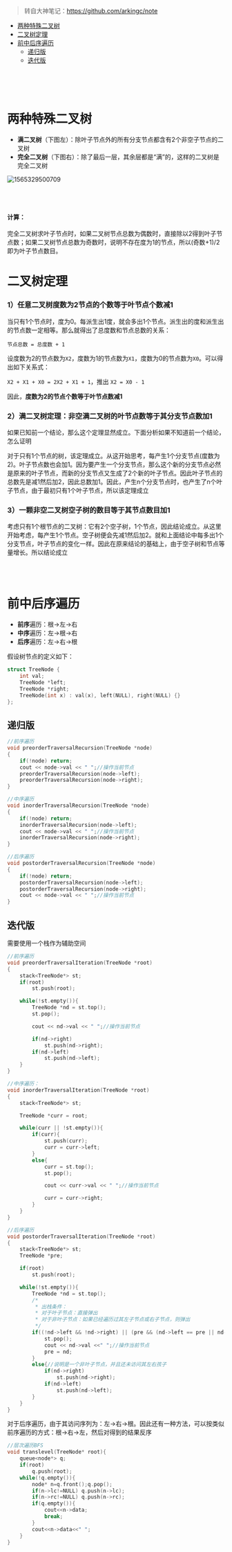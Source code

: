 > 转自大神笔记：https://github.com/arkingc/note

<!-- GFM-TOC -->

* [两种特殊二叉树](#两种特殊二叉树)
* [二叉树定理](#二叉树定理)
* [前中后序遍历](#前中后序遍历)
    * [递归版](#递归版)
    * [迭代版](#迭代版)
<!-- GFM-TOC -->

<br>
<br>
<br>

# 两种特殊二叉树

* **满二叉树**（下图左）：除叶子节点外的所有分支节点都含有2个非空子节点的二叉树
* **完全二叉树**（下图右）：除了最后一层，其余层都是“满”的，这样的二叉树是完全二叉树

![1565329500709](pic/1565329500709.png)

<br>
<br>

#### 计算：

完全二叉树求叶子节点时，如果二叉树节点总数为偶数时，直接除以2得到叶子节点数；如果二叉树节点总数为奇数时，说明不存在度为1的节点，所以(奇数+1)/2即为叶子节点数目。

# 二叉树定理

### 1）任意二叉树度数为2节点的个数等于叶节点个数减1

当只有1个节点时，度为0。每派生出1度，就会多出1个节点。派生出的度和派生出的节点数一定相等。那么就得出了总度数和节点总数的关系：

`节点总数 = 总度数 + 1`

设度数为2的节点数为`X2`，度数为1的节点数为`X1`，度数为0的节点数为`X0`。可以得出如下关系式：

`X2 + X1 + X0 = 2X2 + X1 + 1`，推出 `X2 = X0 - 1`

因此，**度数为2的节点个数等于叶节点数减1**

### 2）满二叉树定理：非空满二叉树的叶节点数等于其分支节点数加1

如果已知前一个结论，那么这个定理显然成立。下面分析如果不知道前一个结论，怎么证明

对于只有1个节点的树，该定理成立。从这开始思考，每产生1个分支节点(度数为2)。叶子节点数也会加1。因为要产生一个分支节点，那么这个新的分支节点必然是原来的叶子节点，而新的分支节点又生成了2个新的叶子节点。因此叶子节点的总数先是减1然后加2，因此总数加1。因此，产生n个分支节点时，也产生了n个叶子节点，由于最初只有1个叶子节点，所以该定理成立

### 3）一颗非空二叉树空子树的数目等于其节点数目加1

考虑只有1个根节点的二叉树：它有2个空子树，1个节点，因此结论成立。从这里开始考虑，每产生1个节点。空子树便会先减1然后加2。就和上面结论中每多出1个分支节点，叶子节点的变化一样。因此在原来结论的基础上，由于空子树和节点等量增长。所以结论成立

<br>
<br>

# 前中后序遍历

* **前序**遍历：根->左->右
* **中序**遍历：左->根->右
* **后序**遍历：左->右->根

假设树节点的定义如下：

```c++
struct TreeNode {
    int val;
    TreeNode *left;
    TreeNode *right;
    TreeNode(int x) : val(x), left(NULL), right(NULL) {}
};
```

## 递归版

```c++
//前序遍历
void preorderTraversalRecursion(TreeNode *node)
{
    if(!node) return;
    cout << node->val << " ";//操作当前节点
    preorderTraversalRecursion(node->left);
    preorderTraversalRecursion(node->right);
}

//中序遍历
void inorderTraversalRecursion(TreeNode *node)
{
    if(!node) return;
    inorderTraversalRecursion(node->left);
    cout << node->val << " ";//操作当前节点
    inorderTraversalRecursion(node->right);
}

//后序遍历
void postorderTraversalRecursion(TreeNode *node)
{
    if(!node) return;
    postorderTraversalRecursion(node->left);
    postorderTraversalRecursion(node->right);
    cout << node->val << " ";//操作当前节点
}
```

## 迭代版

需要使用一个栈作为辅助空间

```c++
//前序遍历
void preorderTraversalIteration(TreeNode *root)
{
    stack<TreeNode*> st;
    if(root)
        st.push(root);

    while(!st.empty()){
        TreeNode *nd = st.top();
        st.pop();

        cout << nd->val << " ";//操作当前节点

        if(nd->right)
            st.push(nd->right);
        if(nd->left)
            st.push(nd->left);
    }
}

//中序遍历：
void inorderTraversalIteration(TreeNode *root)
{
    stack<TreeNode*> st;

    TreeNode *curr = root;

    while(curr || !st.empty()){
        if(curr){
            st.push(curr);
            curr = curr->left;
        }
        else{
            curr = st.top();
            st.pop();

            cout << curr->val << " ";//操作当前节点

            curr = curr->right;
        }
    }
}

//后序遍历
void postorderTraversalIteration(TreeNode *root)
{
    stack<TreeNode*> st;
    TreeNode *pre;

    if(root)
        st.push(root);

    while(!st.empty()){
        TreeNode *nd = st.top();
        /*
         * 出栈条件：
         * 对于叶子节点：直接弹出
         * 对于非叶子节点：如果已经遍历过其左子节点或右子节点，则弹出
         */
        if((!nd->left && !nd->right) || (pre && (nd->left == pre || nd->right == pre))){
            st.pop();
            cout << nd->val <<" ";//操作当前节点
            pre = nd;
        }
        else{//说明是一个非叶子节点，并且还未访问其左右孩子
            if(nd->right)
                st.push(nd->right);
            if(nd->left)
                st.push(nd->left);
        }
    }
}
```

对于后序遍历，由于其访问序列为：左->右->根。因此还有一种方法，可以按类似前序遍历的方式：根->右->左，然后对得到的结果反序

```c++
//层次遍历BFS
void translevel(TreeNode* root){
	queue<node*> q;
    if(root)
		q.push(root);
	while(!q.empty()){
		node* n=q.front();q.pop();
		if(n->lc!=NULL) q.push(n->lc);
		if(n->rc!=NULL)	q.push(n->rc);
		if(q.empty()){
			cout<<n->data;
			break;
		}
		cout<<n->data<<" ";
	}
}
```

<br>
<br>